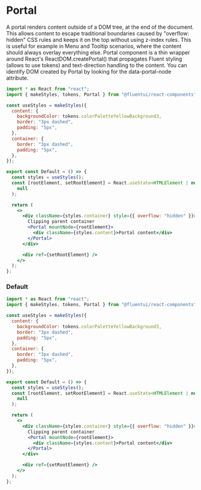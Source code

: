 # Portal

A portal renders content outside of a DOM tree, at the end of the document. This allows content to escape traditional boundaries caused by "overflow: hidden" CSS rules and keeps it on the top without using z-index rules. This is useful for example in Menu and Tooltip scenarios, where the content should always overlay everything else. Portal component is a thin wrapper around React's ReactDOM.createPortal() that propagates Fluent styling (allows to use tokens) and text-direction handling to the content. You can identify DOM created by Portal by looking for the data-portal-node attribute.

```jsx
import * as React from "react";
import { makeStyles, tokens, Portal } from "@fluentui/react-components";

const useStyles = makeStyles({
  content: {
    backgroundColor: tokens.colorPaletteYellowBackground3,
    border: "3px dashed",
    padding: "5px",
  },
  container: {
    border: "3px dashed",
    padding: "5px",
  },
});

export const Default = () => {
  const styles = useStyles();
  const [rootElement, setRootElement] = React.useState<HTMLElement | null>(
    null
  );

  return (
    <>
      <div className={styles.container} style={{ overflow: "hidden" }}>
        Clipping parent container
        <Portal mountNode={rootElement}>
          <div className={styles.content}>Portal content</div>
        </Portal>
      </div>

      <div ref={setRootElement} />
    </>
  );
};
```

### Default

```jsx
import * as React from "react";
import { makeStyles, tokens, Portal } from "@fluentui/react-components";

const useStyles = makeStyles({
  content: {
    backgroundColor: tokens.colorPaletteYellowBackground3,
    border: "3px dashed",
    padding: "5px",
  },
  container: {
    border: "3px dashed",
    padding: "5px",
  },
});

export const Default = () => {
  const styles = useStyles();
  const [rootElement, setRootElement] = React.useState<HTMLElement | null>(
    null
  );

  return (
    <>
      <div className={styles.container} style={{ overflow: "hidden" }}>
        Clipping parent container
        <Portal mountNode={rootElement}>
          <div className={styles.content}>Portal content</div>
        </Portal>
      </div>

      <div ref={setRootElement} />
    </>
  );
};
```